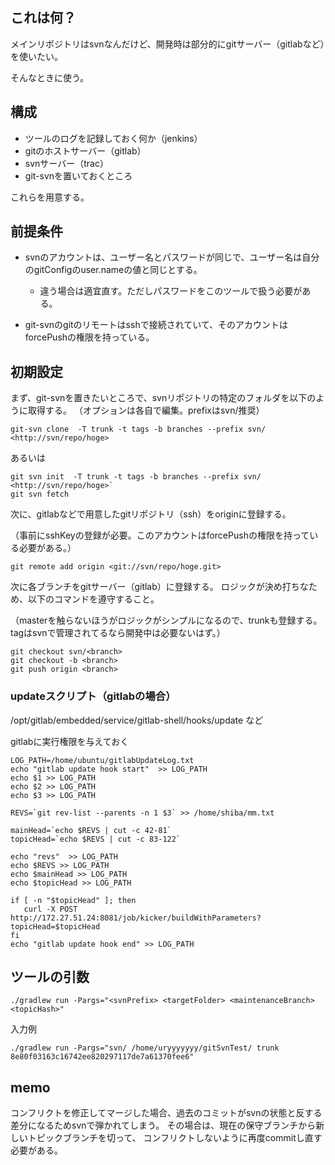 ## これは何？

メインリポジトリはsvnなんだけど、開発時は部分的にgitサーバー（gitlabなど）を使いたい。

そんなときに使う。


## 構成

- ツールのログを記録しておく何か（jenkins）
- gitのホストサーバー（gitlab）
- svnサーバー（trac）
- git-svnを置いておくところ

これらを用意する。

## 前提条件

- svnのアカウントは、ユーザー名とパスワードが同じで、ユーザー名は自分のgitConfigのuser.nameの値と同じとする。
	- 違う場合は適宜直す。ただしパスワードをこのツールで扱う必要がある。

- git-svnのgitのリモートはsshで接続されていて、そのアカウントはforcePushの権限を持っている。


## 初期設定

まず、git-svnを置きたいところで、svnリポジトリの特定のフォルダを以下のように取得する。
（オプションは各自で編集。prefixはsvn/推奨）

```
git-svn clone  -T trunk -t tags -b branches --prefix svn/ <http://svn/repo/hoge>
```

あるいは

```
git svn init  -T trunk -t tags -b branches --prefix svn/ <http://svn/repo/hoge>`
git svn fetch
```

次に、gitlabなどで用意したgitリポジトリ（ssh）をoriginに登録する。

（事前にsshKeyの登録が必要。このアカウントはforcePushの権限を持っている必要がある。）

```
git remote add origin <git://svn/repo/hoge.git>
```

次に各ブランチをgitサーバー（gitlab）に登録する。
ロジックが決め打ちなため、以下のコマンドを遵守すること。

（masterを触らないほうがロジックがシンプルになるので、trunkも登録する。
tagはsvnで管理されてるなら開発中は必要ないはず。）


```
git checkout svn/<branch>
git checkout -b <branch>
git push origin <branch>
```

### updateスクリプト（gitlabの場合）

/opt/gitlab/embedded/service/gitlab-shell/hooks/update など

gitlabに実行権限を与えておく


```
LOG_PATH=/home/ubuntu/gitlabUpdateLog.txt
echo "gitlab update hook start"  >> LOG_PATH
echo $1 >> LOG_PATH
echo $2 >> LOG_PATH
echo $3 >> LOG_PATH

REVS=`git rev-list --parents -n 1 $3` >> /home/shiba/mm.txt

mainHead=`echo $REVS | cut -c 42-81`
topicHead=`echo $REVS | cut -c 83-122`
    
echo "revs"  >> LOG_PATH
echo $REVS >> LOG_PATH
echo $mainHead >> LOG_PATH
echo $topicHead >> LOG_PATH
    
if [ -n "$topicHead" ]; then
   curl -X POST http://172.27.51.24:8081/job/kicker/buildWithParameters?topicHead=$topicHead
fi
echo "gitlab update hook end" >> LOG_PATH

```


## ツールの引数

`./gradlew run -Pargs="<svnPrefix> <targetFolder> <maintenanceBranch> <topicHash>"`

入力例

`./gradlew run -Pargs="svn/ /home/uryyyyyyy/gitSvnTest/ trunk 8e80f03163c16742ee820297117de7a61370fee6"`


## memo

コンフリクトを修正してマージした場合、過去のコミットがsvnの状態と反する差分になるためsvnで弾かれてしまう。
その場合は、現在の保守ブランチから新しいトピックブランチを切って、
コンフリクトしないように再度commitし直す必要がある。
